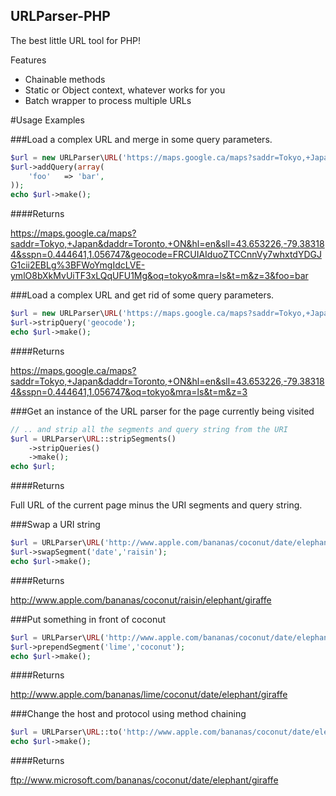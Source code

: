 URLParser-PHP
-------------

The best little URL tool for PHP!

Features

- Chainable methods
- Static or Object context, whatever works for you
- Batch wrapper to process multiple URLs

#Usage Examples

###Load a complex URL and merge in some query parameters.

```php
$url = new URLParser\URL('https://maps.google.ca/maps?saddr=Tokyo,+Japan&daddr=Toronto,+ON&hl=en&sll=43.653226,-79.383184&sspn=0.444641,1.056747&geocode=FRCUIAIduoZTCCnnVy7whxtdYDGJG1cii2EBLg%3BFWoYmgIdcLVE-ymlO8bXkMvUiTF3xLQqUFU1Mg&oq=tokyo&mra=ls&t=m&z=3');
$url->addQuery(array(
	'foo'	=> 'bar',
));
echo $url->make();
```

####Returns

https://maps.google.ca/maps?saddr=Tokyo,+Japan&daddr=Toronto,+ON&hl=en&sll=43.653226,-79.383184&sspn=0.444641,1.056747&geocode=FRCUIAIduoZTCCnnVy7whxtdYDGJG1cii2EBLg%3BFWoYmgIdcLVE-ymlO8bXkMvUiTF3xLQqUFU1Mg&oq=tokyo&mra=ls&t=m&z=3&foo=bar

###Load a complex URL and get rid of some query parameters.

```php
$url = new URLParser\URL('https://maps.google.ca/maps?saddr=Tokyo,+Japan&daddr=Toronto,+ON&hl=en&sll=43.653226,-79.383184&sspn=0.444641,1.056747&geocode=FRCUIAIduoZTCCnnVy7whxtdYDGJG1cii2EBLg%3BFWoYmgIdcLVE-ymlO8bXkMvUiTF3xLQqUFU1Mg&oq=tokyo&mra=ls&t=m&z=3');
$url->stripQuery('geocode');
echo $url->make();
```
####Returns

https://maps.google.ca/maps?saddr=Tokyo,+Japan&daddr=Toronto,+ON&hl=en&sll=43.653226,-79.383184&sspn=0.444641,1.056747&oq=tokyo&mra=ls&t=m&z=3

###Get an instance of the URL parser for the page currently being visited

```php
// .. and strip all the segments and query string from the URI
$url = URLParser\URL::stripSegments()
	->stripQueries()
	->make();
echo $url;
```
####Returns

Full URL of the current page minus the URI segments and query string.

###Swap a URI string

```php
$url = URLParser\URL('http://www.apple.com/bananas/coconut/date/elephant/giraffe');
$url->swapSegment('date','raisin');
echo $url->make();
```

####Returns

http://www.apple.com/bananas/coconut/raisin/elephant/giraffe

###Put something in front of coconut

```php
$url = URLParser\URL('http://www.apple.com/bananas/coconut/date/elephant/giraffe');
$url->prependSegment('lime','coconut');
echo $url->make();
```

####Returns

http://www.apple.com/bananas/lime/coconut/date/elephant/giraffe

###Change the host and protocol using method chaining

```php
$url = URLParser\URL::to('http://www.apple.com/bananas/coconut/date/elephant/giraffe')->host('www.microsoft.com')->protocol('ftp');
echo $url->make();
```

####Returns

ftp://www.microsoft.com/bananas/coconut/date/elephant/giraffe
